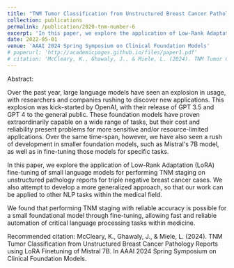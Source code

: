 ```yaml
---
title: "TNM Tumor Classification from Unstructured Breast Cancer Pathology Reports using LoRA Finetuning of Mistral 7B"
collection: publications
permalink: /publication/2020-tnm-number-6
excerpt: 'In this paper, we explore the application of Low-Rank Adaptation (LoRA) fine-tuning of small language models for performing TNM staging on unstructured pathology reports for triple negative breast cancer cases. We also attempt to develop a more generalized approach, so that our work can be applied to other NLP tasks within the medical field.'
date: 2022-05-01
venue: 'AAAI 2024 Spring Symposium on Clinical Foundation Models'
# paperurl: 'http://academicpages.github.io/files/paper1.pdf'
# citation: 'McCleary, K., Ghawaly, J., & Miele, L. (2024). TNM Tumor Classification from Unstructured Breast Cancer Pathology Reports using LoRA Finetuning of Mistral 7B. In AAAI 2024 Spring Symposium on Clinical Foundation Models.'
---
```


Abstract:

Over the past year, large language models have seen an explosion in usage, with researchers and companies rushing to discover new applications. This explosion was kick-started by OpenAI, with their release of GPT 3.5 and GPT 4 to the general public. These foundation models have proven extraordinarily capable on a wide range of tasks, but their cost and reliability present problems for more sensitive and/or resource-limited applications. Over the same time-span, however, we have also seen a rush of development in smaller foundation models, such as Mistral's 7B model, as well as in fine-tuning those models for specific tasks.

In this paper, we explore the application of Low-Rank Adaptation (LoRA) fine-tuning of small language models for performing TNM staging on unstructured pathology reports for triple negative breast cancer cases. We also attempt to develop a more generalized approach, so that our work can be applied to other NLP tasks within the medical field.

We found that performing TNM staging with reliable accuracy is possible for a small foundational model through fine-tuning, allowing fast and reliable automation of critical language processing tasks within medicine.

Recommended citation:
McCleary, K., Ghawaly, J., & Miele, L. (2024). TNM Tumor Classification from Unstructured Breast Cancer Pathology Reports using LoRA Finetuning of Mistral 7B. In AAAI 2024 Spring Symposium on Clinical Foundation Models.
